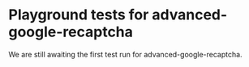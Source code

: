 # Playground tests for advanced-google-recaptcha
We are still awaiting the first test run for advanced-google-recaptcha.

